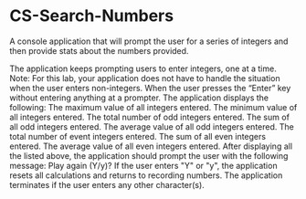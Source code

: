 # CS-Search-Numbers
A console application that will prompt the user for a series of integers and then provide stats about the numbers provided. 

The application keeps prompting users to enter integers, one at a time. Note: For this lab, your application does not have to handle the situation when the user enters non-integers.
When the user presses the “Enter” key without entering anything at a prompter. The application displays the following:
  The maximum value of all integers entered.
  The minimum value of all integers entered.
  The total number of odd integers entered.
  The sum of all odd integers entered.
  The average value of all odd integers entered.
  The total number of event integers entered.
  The sum of all even integers entered.
  The average value of all even integers entered.
After displaying all the listed above, the application should prompt the user with the following message:
Play again (Y/y)?
If the user enters "Y" or "y", the application resets all calculations and returns to recording numbers. The application terminates if the user enters any other character(s).
